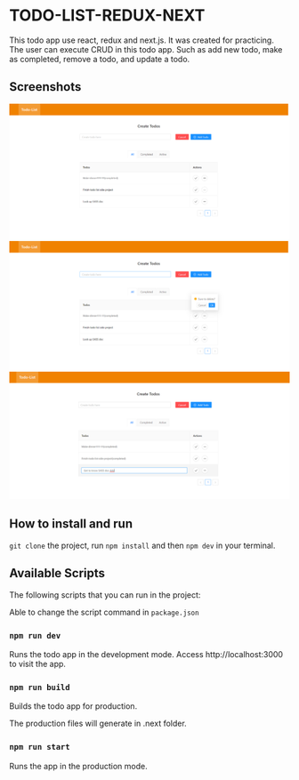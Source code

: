 # TODO-LIST-REDUX-NEXT

This todo app use react, redux and next.js. It was created for practicing. The user can execute CRUD in this todo app. Such as add new todo, make as completed, remove a todo, and update a todo.

## Screenshots

![](./public/static/screenshots/00.png)
![](./public/static/screenshots/01.png)
![](./public/static/screenshots/02.png)

## How to install and run

`git clone` the project, run `npm install` and then `npm dev` in your terminal.

## Available Scripts

The following scripts that you can run in the project:

Able to change the script command in `package.json`

### `npm run dev`

Runs the todo app in the development mode.
Access http://localhost:3000 to visit the app.

### `npm run build`

Builds the todo app for production.

The production files will generate in .next folder.

### `npm run start`

Runs the app in the production mode.
